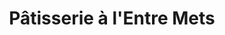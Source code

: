 ---
title: "Pâtisserie à l'Entre Mets"
url: /ferrette/patisserie-a-lentre-mets/
shop: pâtisserie
---